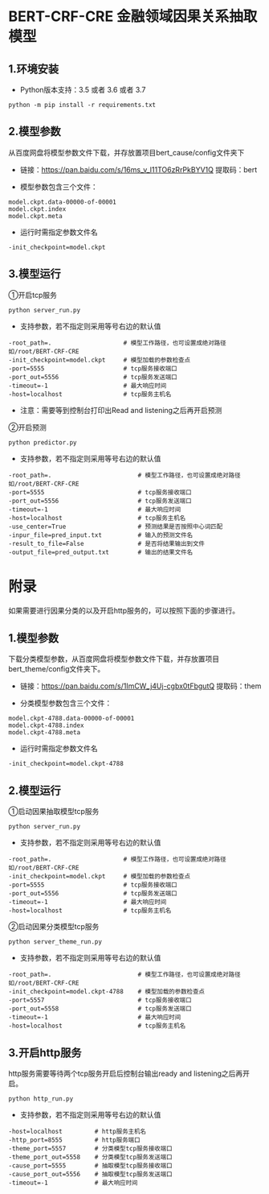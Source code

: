 # BERT-CRF-CRE 金融领域因果关系抽取模型

## 1.环境安装 
- Python版本支持：3.5 或者 3.6 或者 3.7
```
python -m pip install -r requirements.txt
```

## 2.模型参数
从百度网盘将模型参数文件下载，并存放置项目bert_cause/config文件夹下

- 链接：https://pan.baidu.com/s/16ms_v_l11TO6zRrPkBYV1Q 提取码：bert 

- 模型参数包含三个文件：
```
model.ckpt.data-00000-of-00001
model.ckpt.index
model.ckpt.meta
```
- 运行时需指定参数文件名
```
-init_checkpoint=model.ckpt
```

## 3.模型运行
①开启tcp服务
```
python server_run.py
```
- 支持参数，若不指定则采用等号右边的默认值
```
-root_path=.                    # 模型工作路径，也可设置成绝对路径如/root/BERT-CRF-CRE
-init_checkpoint=model.ckpt     # 模型加载的参数检查点
-port=5555                      # tcp服务接收端口
-port_out=5556                  # tcp服务发送端口
-timeout=-1                     # 最大响应时间
-host=localhost                 # tcp服务主机名
```
- 注意：需要等到控制台打印出Read and listening之后再开启预测

②开启预测
```
python predictor.py
```
- 支持参数，若不指定则采用等号右边的默认值
```
-root_path=.                        # 模型工作路径，也可设置成绝对路径如/root/BERT-CRF-CRE
-port=5555                          # tcp服务接收端口
-port_out=5556                      # tcp服务发送端口
-timeout=-1                         # 最大响应时间
-host=localhost                     # tcp服务主机名
-use_center=True                    # 预测结果是否按照中心词匹配
-inpur_file=pred_input.txt          # 输入的预测文件名
-result_to_file=False               # 是否将结果输出到文件
-output_file=pred_output.txt        # 输出的结果文件名
```

# 附录
如果需要进行因果分类的以及开启http服务的，可以按照下面的步骤进行。

## 1.模型参数
下载分类模型参数，从百度网盘将模型参数文件下载，并存放置项目bert_theme/config文件夹下。

- 链接：https://pan.baidu.com/s/1ImCW_j4Uj-cgbx0tFbgutQ 提取码：them 

- 分类模型参数包含三个文件：
```
model.ckpt-4788.data-00000-of-00001
model.ckpt-4788.index
model.ckpt-4788.meta
```

- 运行时需指定参数文件名
```
-init_checkpoint=model.ckpt-4788
```

## 2.模型运行
①启动因果抽取模型tcp服务
```
python server_run.py
```
- 支持参数，若不指定则采用等号右边的默认值
```
-root_path=.                    # 模型工作路径，也可设置成绝对路径如/root/BERT-CRF-CRE
-init_checkpoint=model.ckpt     # 模型加载的参数检查点
-port=5555                      # tcp服务接收端口
-port_out=5556                  # tcp服务发送端口
-timeout=-1                     # 最大响应时间
-host=localhost                 # tcp服务主机名
```

②启动因果分类模型tcp服务
```
python server_theme_run.py
```
- 支持参数，若不指定则采用等号右边的默认值
```
-root_path=.                        # 模型工作路径，也可设置成绝对路径如/root/BERT-CRF-CRE
-init_checkpoint=model.ckpt-4788    # 模型加载的参数检查点
-port=5557                          # tcp服务接收端口
-port_out=5558                      # tcp服务发送端口
-timeout=-1                         # 最大响应时间
-host=localhost                     # tcp服务主机名
```

## 3.开启http服务
http服务需要等待两个tcp服务开启后控制台输出ready and listening之后再开启。
```
python http_run.py
```
- 支持参数，若不指定则采用等号右边的默认值
```
-host=localhost         # http服务主机名
-http_port=8555         # http服务端口
-theme_port=5557        # 分类模型tcp服务接收端口
-theme_port_out=5558    # 分类模型tcp服务发送端口
-cause_port=5555        # 抽取模型tcp服务接收端口
-cause_port_out=5556    # 抽取模型tcp服务发送端口
-timeout=-1             # 最大响应时间
```
